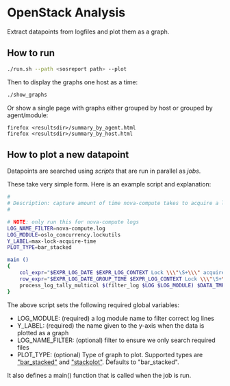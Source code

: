 # OpenStack Analysis

Extract datapoints from logfiles and plot them as a graph.

## How to run

```bash
./run.sh --path <sosreport path> --plot
```

Then to display the graphs one host as a time:

```bash
./show_graphs
```

Or show a single page with graphs either grouped by host or grouped by agent/module:

```
firefox <resultsdir>/summary_by_agent.html
firefox <resultsdir>/summary_by_host.html
```


## How to plot a new datapoint

Datapoints are searched using *scripts* that are run in parallel as *jobs*.

These take very simple form. Here is an example script and explanation:

```bash
#
# Description: capture amount of time nova-compute takes to acquire a lock
#

# NOTE: only run this for nova-compute logs
LOG_NAME_FILTER=nova-compute.log
LOG_MODULE=oslo_concurrency.lockutils
Y_LABEL=max-lock-acquire-time
PLOT_TYPE=bar_stacked

main ()
{
    col_expr="$EXPR_LOG_DATE $EXPR_LOG_CONTEXT Lock \\\"\S+\\\" acquired by \\\"(\S+)\\\" :: waited [1-9][0-9]*\.[0-9]+s .+"
    row_expr="$EXPR_LOG_DATE_GROUP_TIME $EXPR_LOG_CONTEXT Lock \\\"\S+\\\" acquired by \\\"\$INSERT\\\" :: waited ([1-9][0-9]*)\.[0-9]+s .+"
    process_log_tally_multicol $(filter_log $LOG $LOG_MODULE) $DATA_TMP $CSV_PATH "$col_expr" "$row_expr" 2 true
}
```

The above script sets the following required global variables:

* LOG_MODULE: (required) a log module name to filter correct log lines
* Y_LABEL: (required) the name given to the y-axis when the data is plotted as a graph
* LOG_NAME_FILTER: (optional) filter to ensure we only search required files
* PLOT_TYPE: (optional) Type of graph to plot. Supported types are ["bar_stacked"](https://matplotlib.org/stable/gallery/lines_bars_and_markers/bar_stacked.html) and ["stackplot"](https://matplotlib.org/stable/gallery/lines_bars_and_markers/stackplot_demo.html). Defaults to "bar_stacked".

It also defines a main() function that is called when the job is run.
